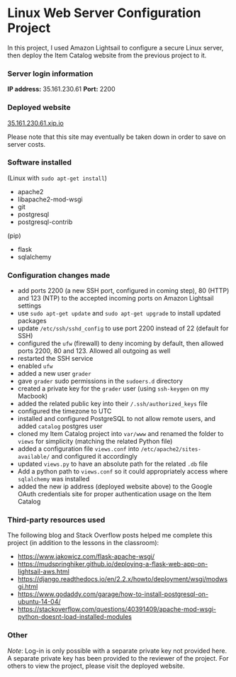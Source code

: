 # Linux Web Server Configuration Project

In this project, I used Amazon Lightsail to configure a secure Linux server, then deploy the Item Catalog website from the previous project to it.

### Server login information

**IP address:** 35.161.230.61
**Port:** 2200

### Deployed website

[35.161.230.61.xip.io](http://35.161.230.61.xip.io/)

Please note that this site may eventually be taken down in order to save on server costs.

### Software installed

(Linux with `sudo apt-get install`)
- apache2
- libapache2-mod-wsgi
- git
- postgresql 
- postgresql-contrib

(pip)
- flask
- sqlalchemy

### Configuration changes made

- add ports 2200 (a new SSH port, configured in coming step), 80 (HTTP) and 123 (NTP) to the accepted incoming ports on Amazon Lightsail settings
- use `sudo apt-get update` and `sudo apt-get upgrade` to install updated packages
- update `/etc/ssh/sshd_config` to use port 2200 instead of 22 (default for SSH)
- configured the `ufw` (firewall) to deny incoming by default, then allowed ports 2200, 80 and 123. Allowed all outgoing as well
- restarted the SSH service
- enabled `ufw`
- added a new user `grader`
- gave `grader` sudo permissions in the `sudoers.d` directory
- created a private key for the `grader` user (using `ssh-keygen` on my Macbook) 
- added the related public key into their `/.ssh/authorized_keys` file
- configured the timezone to UTC
- installed and configured PostgreSQL to not allow remote users, and added `catalog` postgres user
- cloned my Item Catalog project into `var/www` and renamed the folder to `views` for simplicity (matching the related Python file)
- added a configuration file `views.conf` into `/etc/apache2/sites-available/` and configured it accordingly
- updated `views.py` to have an absolute path for the related `.db` file
- Add a python path to `views.conf` so it could appropriately access where `sqlalchemy` was installed
- added the new ip address (deployed website above) to the Google OAuth credentials site for proper authentication usage on the Item Catalog

### Third-party resources used

The following blog and Stack Overflow posts helped me complete this project (in addition to the lessons in the classroom):

- https://www.jakowicz.com/flask-apache-wsgi/
- https://mudspringhiker.github.io/deploying-a-flask-web-app-on-lightsail-aws.html
- https://django.readthedocs.io/en/2.2.x/howto/deployment/wsgi/modwsgi.html
- https://www.godaddy.com/garage/how-to-install-postgresql-on-ubuntu-14-04/
- https://stackoverflow.com/questions/40391409/apache-mod-wsgi-python-doesnt-load-installed-modules

### Other

*Note*: Log-in is only possible with a separate private key not provided here. A separate private key has been provided to the reviewer of the project. For others to view the project, please visit the deployed website.
